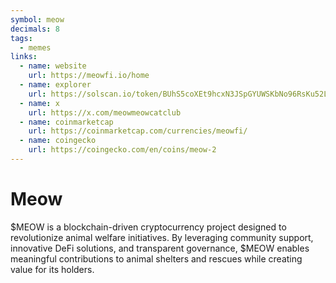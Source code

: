 ```yaml
---
symbol: meow
decimals: 8
tags:
  - memes
links:
  - name: website
    url: https://meowfi.io/home
  - name: explorer
    url: https://solscan.io/token/BUhS5coXEt9hcxN3JSpGYUWSKbNo96RsKu52LcMo12rf
  - name: x
    url: https://x.com/meowmeowcatclub
  - name: coinmarketcap
    url: https://coinmarketcap.com/currencies/meowfi/
  - name: coingecko
    url: https://coingecko.com/en/coins/meow-2
---
```


# Meow

$MEOW is a blockchain-driven cryptocurrency project designed to revolutionize animal welfare initiatives. By leveraging community support, innovative DeFi solutions, and transparent governance, $MEOW enables meaningful contributions to animal shelters and rescues while creating value for its holders.
